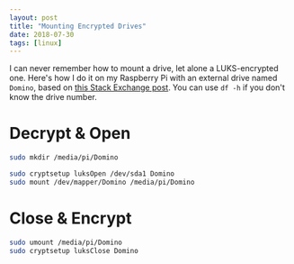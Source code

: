 ```yaml
---
layout: post
title: "Mounting Encrypted Drives"
date: 2018-07-30
tags: [linux]
---
```


I can never remember how to mount a drive, let alone a LUKS-encrypted one. Here's how I do it on my Raspberry Pi with an external drive named `Domino`, based on [this Stack Exchange post](https://askubuntu.com/questions/63594/mount-encrypted-volumes-from-command-line#63598). You can use `df -h` if you don't know the drive number.

# Decrypt & Open

```bash
sudo mkdir /media/pi/Domino

sudo cryptsetup luksOpen /dev/sda1 Domino
sudo mount /dev/mapper/Domino /media/pi/Domino
```

# Close & Encrypt

```bash
sudo umount /media/pi/Domino
sudo cryptsetup luksClose Domino
```
